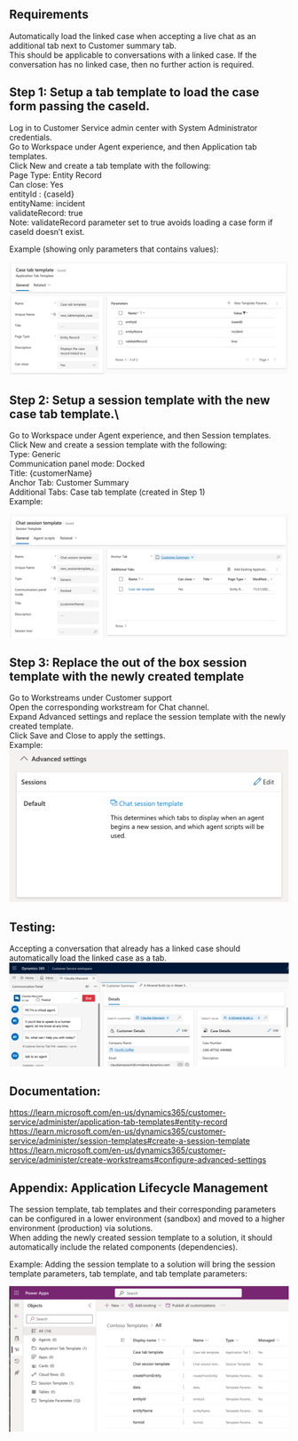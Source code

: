 ## Requirements
Automatically load the linked case when accepting a live chat as an additional tab next to Customer summary tab.<br> 
This should be applicable to conversations with a linked case. If the conversation has no linked case, then no further action is required.<br> 
 

## Step 1: Setup a tab template to load the case form passing the caseId.
Log in to Customer Service admin center with System Administrator credentials.<br> 
Go to Workspace under Agent experience, and then Application tab templates.<br> 
Click New and create a tab template with the following:<br> 
Page Type: Entity Record<br> 
Can close: Yes<br> 
entityId : {caseId}<br> 
entityName: incident<br> 
validateRecord: true<br> 
Note: validateRecord parameter set to true avoids loading a case form if caseId doesn’t exist.<br> 

Example (showing only parameters that contains values):<br> 

![alt text](tabtemplate.png)

 
## Step 2: Setup a session template with the new case tab template.\
Go to Workspace under Agent experience, and then Session templates.<br> 
Click New and create a session template with the following:<br> 
Type: Generic<br> 
Communication panel mode: Docked<br> 
Title: {customerName}<br> 
Anchor Tab: Customer Summary<br> 
Additional Tabs: Case tab template (created in Step 1)<br> 
Example:<br> 

![alt text](sessiontemplate.png)

 
## Step 3: Replace the out of the box session template with the newly created template
Go to Workstreams under Customer support<br> 
Open the corresponding workstream for Chat channel.<br> 
Expand Advanced settings and replace the session template with the newly created template.<br> 
Click Save and Close to apply the settings.<br> 
Example:<br> 
![alt text](workstream.png)


## Testing:
 Accepting a conversation that already has a linked case should automatically load the linked case as a tab.<br> 
![alt text](testing.png)

## Documentation:
https://learn.microsoft.com/en-us/dynamics365/customer-service/administer/application-tab-templates#entity-record
https://learn.microsoft.com/en-us/dynamics365/customer-service/administer/session-templates#create-a-session-template
https://learn.microsoft.com/en-us/dynamics365/customer-service/administer/create-workstreams#configure-advanced-settings
 
 
## Appendix: Application Lifecycle Management
The session template, tab templates and their corresponding parameters can be configured in a lower environment (sandbox) and moved to a higher environment (production) via solutions.<br> 
When adding the newly created session template to a solution, it should automatically include the related components (dependencies).<br> 
 
Example: Adding the session template to a solution will bring the session template parameters, tab template, and tab template parameters:<br> 
 
 ![alt text](solution.png)